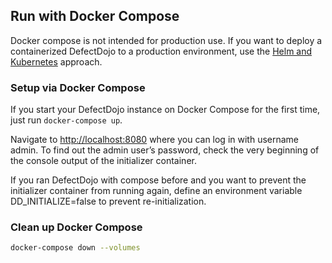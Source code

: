 ## Run with Docker Compose

Docker compose is not intended for production use.
If you want to deploy a containerized DefectDojo to a production environment,
use the [Helm and Kubernetes](KUBERNETES.md) approach.

### Setup via Docker Compose

If you start your DefectDojo instance on Docker Compose for the first time, just
run `docker-compose up`.

Navigate to <http://localhost:8080> where you can log in with username admin.
To find out the admin user’s password, check the very beginning of the console
output of the initializer container.

If you ran DefectDojo with compose before and you want to prevent the
initializer container from running again, define an environment variable
DD_INITIALIZE=false to prevent re-initialization.

### Clean up Docker Compose

```zsh
docker-compose down --volumes
```
